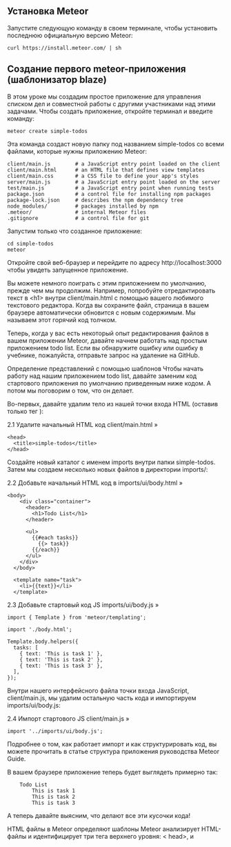 ## Установка Meteor
Запустите следующую команду в своем терминале, чтобы установить последнюю официальную версию Meteor:
```
curl https://install.meteor.com/ | sh
```

## Создание первого meteor-приложения (шаблонизатор blaze)

В этом уроке мы создадим простое приложение для управления списком дел и совместной работы с другими участниками над этими задачами.
Чтобы создать приложение, откройте терминал и введите команду:
```
meteor create simple-todos
```

Эта команда создаст новую папку под названием simple-todos со всеми файлами, которые нужны приложению Meteor:

```
client/main.js        # a JavaScript entry point loaded on the client
client/main.html      # an HTML file that defines view templates
client/main.css       # a CSS file to define your app's styles
server/main.js        # a JavaScript entry point loaded on the server
test/main.js          # a JavaScript entry point when running tests
package.json          # a control file for installing npm packages
package-lock.json     # describes the npm dependency tree
node_modules/         # packages installed by npm
.meteor/              # internal Meteor files
.gitignore            # a control file for git
```

Запустим только что созданное приложение:

```
cd simple-todos
meteor
```

Откройте свой веб-браузер и перейдите по адресу http://localhost:3000 чтобы увидеть запущенное приложение.

Вы можете немного поиграть с этим приложением по умолчанию, прежде чем мы продолжим. 
Например, попробуйте отредактировать текст в \<h1> внутри client/main.html с помощью вашего любимого текстового редактора. 
Когда вы сохраните файл, страница в вашем браузере автоматически обновится с новым содержимым. 
Мы называем этот горячий код толчком.

Теперь, когда у вас есть некоторый опыт редактирования файлов в вашем приложении Meteor, давайте начнем работать над простым приложением todo list. 
Если вы обнаружите ошибку или ошибку в учебнике, пожалуйста, отправьте запрос на удаление на GitHub.

Определение представлений с помощью шаблонов
Чтобы начать работу над нашим приложением todo list, давайте заменим код стартового приложения по умолчанию приведенным ниже кодом. 
А потом мы поговорим о том, что он делает.

Во-первых, давайте удалим тело из нашей точки входа HTML (оставив только тег <head> ):

2.1  Удалите начальный HTML код client/main.html »
```
<head>
  <title>simple-todos</title>
</head>
```

Создайте новый каталог с именем imports внутри папки simple-todos. Затем мы создаем несколько новых файлов в директории imports/:

2.2  Добавьте начальный HTML код в imports/ui/body.html »
```
<body>
    <div class="container">
      <header>
        <h1>Todo List</h1>
      </header>
  
      <ul>
        {{#each tasks}}
          {{> task}}
        {{/each}}
      </ul>
    </div>
  </body>
  
  <template name="task">
    <li>{{text}}</li>
  </template>
```

2.3  Добавьте стартовый код JS imports/ui/body.js »
```
import { Template } from 'meteor/templating';
 
import './body.html';
 
Template.body.helpers({
  tasks: [
    { text: 'This is task 1' },
    { text: 'This is task 2' },
    { text: 'This is task 3' },
  ],
});
```
Внутри нашего интерфейсного файла точки входа JavaScript, client/main.js, мы удалим остальную часть кода и импортируем imports/ui/body.js:

2.4  Импорт стартового JS client/main.js »
```
import '../imports/ui/body.js';
```
Подробнее о том, как работает импорт и как структурировать код, вы можете прочитать в статье структура приложения руководства Meteor Guide.

В вашем браузере приложение теперь будет выглядеть примерно так:
```
	Todo List
		This is task 1
		This is task 2
		This is task 3
```
А теперь давайте выясним, что делают все эти кусочки кода!

HTML файлы в Meteor определяют шаблоны
Meteor анализирует HTML-файлы и идентифицирует три тега верхнего уровня: < head>, <body> и <template>.
Все, что находится внутри любых тегов < head>, добавляется в раздел head HTML, отправляемого клиенту, а все, 
что находится внутри тегов <body>, добавляется в раздел body, как и в обычном HTML-файле.
Все, что находится внутри тегов <template>, компилируется в шаблоны Meteor, 
которые могут быть включены в HTML с помощью {{> templateName}} или ссылаться на ваш JavaScript с помощью Template.templateName.
Кроме того, в области тела могут быть ссылки в JavaScript с помощью Template.body. 
Думайте об этом как о специальном" Родительском " шаблоне, который может включать в себя другие дочерние шаблоны.

## Добавление логики и данных в шаблоны
Весь код в ваших HTML-файлах компилируется с помощью компилятора Meteor Spacebars. 
Spacebars использует операторы, окруженные двойными фигурными скобками, такими как {{#each}} и {{#if}}, чтобы вы могли добавлять логику и данные в свои представления.
Вы можете передавать данные в шаблоны из вашего кода JavaScript, определяя помощников. 
В приведенном выше коде мы определили помощника под названием tasks on Template.body, которое возвращает массив.
Внутри тега body HTML мы можем использовать {{#each tasks}} для итерации по массиву и вставки шаблона задачи для каждого значения. 
Внутри блока #each мы можем отобразить свойство text каждого элемента массива с помощью {{text}}.
На следующем этапе мы увидим, как с помощью помощников можно заставить наши шаблоны отображать динамические данные из коллекции баз данных.

Стилизация с помощью CSS
Чтобы иметь лучший опыт во время выполнения этого урока, мы предлагаем вам скопировать и вставить следующий CSS-код в ваше приложение:

2.5  Добавьте CSS в client/main.css »
...
см. файл main.css в папке с инструкцией


Хранение задач в коллекции
Коллекции-это способ Метеора хранить постоянные данные. 
Особенность коллекций в Meteor заключается в том, что они могут быть доступны как с сервера, так и с клиента, 
что позволяет легко писать логику представления без необходимости писать много серверного кода. 
Они также обновляются автоматически, поэтому компонент представления, поддерживаемый коллекцией, 
автоматически отображает самые последние данные.

Подробнее о коллекциях вы можете прочитать в статье "Коллекции"(http://guide.meteor.com/collections.html) руководства Meteor Guide.

Создать новую коллекцию так же просто, как позвонить в new Mongo.Collection("my-collection")в вашем JavaScript. 
На сервере это создает коллекцию MongoDB, называемую my-collection; на клиенте это создает кэш, подключенный к коллекции сервера. 
Мы узнаем больше о разделении клиент-сервер на шаге 12, но пока мы можем написать наш код с предположением, что вся база данных присутствует на клиенте.

Чтобы создать коллекцию, мы определяем новый imports/api/tasks.js модуль, который создает коллекцию Mongo и экспортирует ее:

3.1  Создание коллекции задач: imports/api/tasks.js »

import { Mongo } from 'meteor/mongo';
export const Tasks = new Mongo.Collection('tasks');

Обратите внимание, что мы помещаем этот файл в новый каталог imports/api. 
Это разумное место для хранения файлов, связанных с API для приложения. 
Мы начнем с того, что поместим здесь "коллекции", а затем добавим" публикации", которые читают из них, и" методы", которые пишут в них. 
Подробнее о том, как структурировать код, вы можете прочитать в статье структура приложения руководства Meteor Guide.

Теперь нам нужно импортировать модуль imports/api/tasks.js в server/main.JS:

3.2  Импортируем коллекцию задач в server/main.js »

import '../imports/api/tasks.js';

Импорт imports/api/tasks.js на сервере создает коллекцию MongoDB и настраивает канал для передачи данных клиенту.

Давайте обновим наш клиентский код JavaScript, чтобы получить наши задачи из коллекции, а не из статического массива:

3.3  Загрузим задачи из коллекции "Задачи": imports/ui/body.js »

import { Template } from 'meteor/templating';
import { Tasks } from '../api/tasks.js';
import './body.html';
Template.body.helpers({
   tasks() {
       return Tasks.find({});
     },
});

Когда вы внесете эти изменения в код, вы заметите, что задачи, которые раньше были в списке задач, исчезли. 
Это потому, что наша база данных в настоящее время пуста — нам нужно вставить некоторые задачи!
Вставка задач из консоли базы данных на стороне сервера
Элементы внутри коллекций называются документами. 
Давайте воспользуемся консолью базы данных сервера, чтобы вставить некоторые документы в нашу коллекцию. 
Пока ваше приложение работает, на новой вкладке терминала перейдите в каталог приложений и введите:

meteor mongo

Это открывает консоль в локальной базе данных разработки вашего приложения. В командной строке введите:

db.tasks.insert({ text: "Hello world!", createdAt: new Date() });

В вашем веб-браузере вы увидите, что пользовательский интерфейс вашего приложения немедленно обновляется, чтобы показать новую задачу. 
Вы можете видеть, что нам не нужно было писать никакого кода, чтобы подключить серверную базу данных к нашему интерфейсному коду-это просто произошло автоматически.

Вставьте еще несколько задач из консоли базы данных с другим текстом. 
На следующем шаге мы увидим, как добавить функциональность в пользовательский интерфейс нашего приложения, чтобы мы могли добавлять задачи без использования консоли базы данных.

Добавление задач с помощью формы
На этом шаге мы добавим поле ввода для пользователей, чтобы добавить задачи в список.

Во-первых, давайте добавим форму в наш HTML-код:

4.1  Добавьте форму для новых задач:: imports/ui/body.html »

    <div class="container">
      <header>
        <h1>Todo List</h1>
 
        <form class="new-task">
            <input type="text" name="text" placeholder="Type to add new tasks" />
          </form>
 
      </header>
  
 
 
      <ul>
        {{#each tasks}}
          {{> task}}

Вот код JavaScript, который нам нужно добавить, чтобы прослушать событие submit в форме:

4.2  Добавить обработчик событий для отправки формы: imports/ui/body.js »

    tasks() {
        return Tasks.find({});
      },
});
 
Template.body.events({
    'submit .new-task'(event) {
      // Запрет отправки формы браузера по умолчанию
      event.preventDefault();
  
      // Получение значения из элемента формы
      const target = event.target;
      const text = target.text.value;
  
      // Вставка задачи в коллекцию
      Tasks.insert({
        text,
        createdAt: new Date(), // current time
      });
  
      // Очистка формы
      target.text.value = '';
    },
  });


Теперь ваше приложение имеет новое поле ввода. Чтобы добавить задачу, просто введите ее в поле ввода и нажмите enter. 
Если вы откроете новое окно браузера и снова откроете приложение, то увидите, что список автоматически синхронизируется между всеми клиентами.

Прикрепление событий к шаблонам
Прослушиватели событий добавляются в шаблоны почти так же, как и помощники: вызовом Template.templateName.events(...) со словарем. 
Ключи описывают событие для прослушивания, а значения-это обработчики событий, которые вызываются при возникновении события.

В нашем случае выше мы прослушиваем событие submit для любого элемента, который соответствует CSS селектору .new-task. 
Когда это событие инициируется пользователем, нажавшим enter внутри поля ввода, вызывается наша функция обработчика событий.

Обработчик событий получает аргумент под названием event, содержащий некоторую информацию о событии, которое было инициировано. 
В данном случае event.target - это наш элемент формы,и мы можем получить значение вашего ввода с помощью event.target.text.value. 
Вы можете просмотреть все остальные свойства объекта события, добавив console.log(event) и инспектируя объекты в консоли браузера.

Наконец, в последней строке обработчика событий мы очищаем входные данные, чтобы подготовиться к другой новой задаче.

Вставка в коллекцию
Внутри обработчика событий мы добавляем задачу в коллекцию tasks, вызывая Tasks.insert(). 
Мы можем присвоить объекту задачи любые свойства, например время создания, поскольку нам никогда не нужно определять схему для коллекции.

Возможность вставлять что-либо в базу данных от клиента не очень безопасна, но пока все в порядке. 
На шаге 10 мы узнаем, как сделать наше приложение безопасным и ограничить способ вставки данных в базу данных.

Сортировка наших задач
В настоящее время наш код отображает все новые задачи в нижней части списка. 
Это не очень хорошо для списка задач, потому что мы хотим сначала увидеть самые новые задачи.

Мы можем решить эту проблему, сортируя результаты с помощью поля createdAt, которое автоматически добавляется нашим новым кодом. 
Просто добавим опцию сортировки для поиска вызовов в задачи помощника:
-------------------
4.3  Показать новые задачи в верхней части экрана: imports/ui/body.js »
 
Template.body.helpers({
    tasks() {
        // Показать новые задачи в верхней части экрана
        return Tasks.find({}, { sort: { createdAt: -1 } });
      },
});
 
На следующем шаге мы добавим некоторые очень важные функции списка дел: проверка и удаление задач.

Изменение и удаление задач
До сих пор мы взаимодействовали только с коллекцией, вставляя документы. Теперь мы узнаем, как обновить и удалить их.

Давайте поработаем над нашим шаблоном задачи-начнем с перемещения его в свой собственный файл, с некоторыми новыми функциями, флажком и кнопкой удаления:

5.1  Добавим кнопок в компонент задачи: imports/ui/task.html »

<template name="task">
    <li class="{{#if checked}}checked{{/if}}">
      <button class="delete">&times;</button>
  
      <input type="checkbox" checked="{{checked}}" class="toggle-checked" />
  
      <span class="text">{{text}}</span>
    </li>
  </template>

5.2 Удалите предыдущий шаблон задачи

Поскольку мы добавили сюда новый шаблон задачи, нам нужно удалить старый шаблон задачи, который был у нас раньше. 
Откройте файл imports/ui/body.html - файл и удалите весь <template name= "task">...< / template> раздел с конца.

Теперь мы добавили элементы пользовательского интерфейса, но они еще ничего не делают! Мы должны добавить некоторые обработчики событий:

5.3  Добавление обработчиков событий для кнопок "Задач": imports/ui/task.js »

import { Template } from 'meteor/templating';
import { Tasks } from '../api/tasks.js';
import './task.html';
Template.task.events({
  'click .toggle-checked'() {
    // Set the checked property to the opposite of its current value
    Tasks.update(this._id, {
      $set: { checked: ! this.checked },
    });
  },
  'click .delete'() {
    Tasks.remove(this._id);
  },
});

Шаблон тела использует шаблон задачи, поэтому нам также нужно импортировать его:

5.4  Импорт компонента задачи из тела: imports/ui/body.js »
 
import { Tasks } from '../api/tasks.js';
import './task.js';
import './body.html';
Template.body.helpers({

Получение данных в обработчиках событий
Внутри обработчиков событий это относится к отдельному объекту задачи. 
В коллекции каждый вставленный документ имеет уникальное поле _id, которое можно использовать для ссылки на этот конкретный документ. 
Мы можем получить _id текущей задачи с помощью this._id. 
Как только у нас есть _id, мы можем использовать update и remove для изменения соответствующей задачи.

Обновление
Функция обновления коллекции принимает два аргумента.
Первый-это селектор, определяющий подмножество коллекции, а второй-параметр обновления, указывающий, что должно быть сделано с соответствующими объектами.

В этом случае селектор - это просто _id соответствующей задачи.
Параметр update использует $set для переключения поля checked, которое будет представлять, была ли задача выполнена.

Удаление
Функция remove принимает один аргумент-селектор, который определяет, какой элемент следует удалить из коллекции.

Использование свойств объекта или помощников для добавления/удаления классов
If you try checking off some tasks after adding all of the above code, you will see that checked off tasks have a line through them. 
Если вы проверите некоторые задачи после добавления всего вышеприведенного кода, 
Вы увидите, что проверенные задачи перечеркнуты. Это включено следующим фрагментом кода:

<li class="{{#if checked}}checked{{/if}}">

С помощью этого кода, если свойство checked задачи имеет значение true, то проверяемый класс добавляется в наш элемент списка. 
Используя этот класс, мы можем заставить проверенные задачи выглядеть по-другому в нашем CSS.

Storing temporary UI state in a Reactive Dictionary
In this step, we'll add a client-side data filtering feature to our app, so that users can check a box to only see incomplete tasks. We're going to learn how to use a ReactiveDict to store temporary reactive state on the client. A ReactiveDict is like a normal JS object with keys and values, but with built-in reactivity.

First, we need to add a checkbox to our HTML:

7.1  Add hide-completed checkbox to HTMLimports/ui/body.html »
      <header>
        <h1>Todo List</h1>
 
    <label class="hide-completed">
        <input type="checkbox" />
        Hide Completed Tasks
      </label>
 
        <form class="new-task">
            <input type="text" name="text" placeholder="Type to add new tasks" />
          </form>
...some lines skipped...
      </header>
  
 
      <ul>
        {{#each tasks}}
          {{> task}}
Now we need to add the reactive-dict package:

meteor add reactive-dict
Then we need to set up a new ReactiveDict and attach it to the body template instance (as this is where we'll store the checkbox's state) when it is first created:

7.3  Add state dictionary to the bodyimports/ui/body.js »
import { Template } from 'meteor/templating';
import { ReactiveDict } from 'meteor/reactive-dict';
 
import { Tasks } from '../api/tasks.js';
 
import './task.js';
import './body.html';
 
Template.body.onCreated(function bodyOnCreated() {
    this.state = new ReactiveDict();
  });
 
Template.body.helpers({
    tasks() {
        // Show newest tasks at the top
Then, we need an event handler to update the ReactiveDict variable when the checkbox is checked or unchecked. An event handler takes two arguments, the second of which is the same template instance which was this in the onCreated callback:

7.4  Add event handler for checkboximports/ui/body.js »
      // Clear form
      target.text.value = '';
    },
    'change .hide-completed input'(event, instance) {
        instance.state.set('hideCompleted', event.target.checked);
      },
  });
Now, we need to update Template.body.helpers. The code below has a new if block to filter the tasks if the checkbox is checked:

7.5  Add helpers to body templateimports/ui/body.js »
 
Template.body.helpers({
    tasks() {
        const instance = Template.instance();
        if (instance.state.get('hideCompleted')) {
          // If hide completed is checked, filter tasks
          return Tasks.find({ checked: { $ne: true } }, { sort: { createdAt: -1 } });
        }
        // Otherwise, return all of the tasks
        return Tasks.find({}, { sort: { createdAt: -1 } });
      },
});
Now if you check the box, the task list will only show tasks that haven't been completed.

ReactiveDicts are reactive data stores for the client
Until now, we have stored all of our state in collections, and the view updated automatically when we modified the data inside these collections. This is because Mongo.Collection is recognized by Meteor as a reactive data source, meaning Meteor knows when the data inside has changed. ReactiveDict is the same way, but is not synced with the server like collections are. This makes a ReactiveDict a convenient place to store temporary UI state like the checkbox above. Just like with collections, we don't have to write any extra code for the template to update when the ReactiveDict variable changes — just calling instance.state.get(...) inside the helper is enough.

You can read more about patterns for writing components in the Blaze article of the Meteor Guide.

One more feature: Showing a count of incomplete tasks
Now that we have written a query that filters out completed tasks, we can use the same query to display a count of the tasks that haven't been checked off. To do this we need to add a helper and change one line of the HTML.

7.6  Add incompleteCount helper to bodyimports/ui/body.js »
        }
        // Otherwise, return all of the tasks
        return Tasks.find({}, { sort: { createdAt: -1 } });
    },
    incompleteCount() {
        return Tasks.find({ checked: { $ne: true } }).count();
      },
});
 
7.7  Display incompleteCountimports/ui/body.html »
<body>
    <div class="container">
      <header>
      <h1>Todo List ({{incompleteCount}})</h1>
 
      <label class="hide-completed">
      <input type="checkbox" />
          Hide Completed Tasks
      </label>
 
      <form class="new-task">
        <input type="text" name="text" placeholder="Type to add new tasks" />
      </form>
 
      </header>
  
      <ul>
        {{#each tasks}}
          {{> task}}
